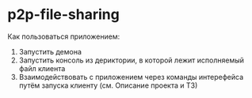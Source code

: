 # p2p-file-sharing
Как пользоваться приложением:

1. Запустить демона
2. Запустить консоль из дериктории, в которой лежит исполняемый файл клиента
3. Взаимодействовать с приложением через команды интерефейса путём запуска клиенту (см. Описание проекта и ТЗ)
